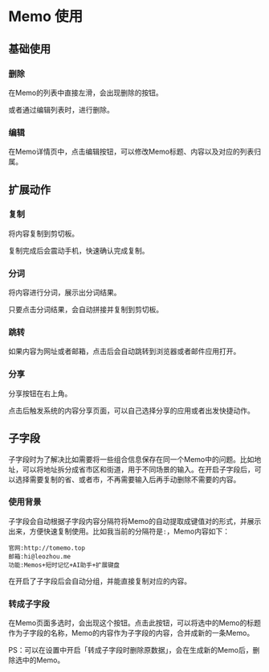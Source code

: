 # Memo 使用

## 基础使用

### 删除
在Memo的列表中直接左滑，会出现删除的按钮。

或者通过编辑列表时，进行删除。

### 编辑
在Memo详情页中，点击编辑按钮，可以修改Memo标题、内容以及对应的列表归属。

## 扩展动作

### 复制
将内容复制到剪切板。

复制完成后会震动手机，快速确认完成复制。

### 分词
将内容进行分词，展示出分词结果。

只要点击分词结果，会自动拼接并复制到剪切板。

### 跳转
如果内容为网址或者邮箱，点击后会自动跳转到浏览器或者邮件应用打开。

### 分享
分享按钮在右上角。

点击后触发系统的内容分享页面，可以自己选择分享的应用或者出发快捷动作。

## 子字段

子字段时为了解决比如需要将一些组合信息保存在同一个Memo中的问题。比如地址，可以将地址拆分成省市区和街道，用于不同场景的输入。在开启子字段后，可以选择需要复制的省、或者市，不再需要输入后再手动删除不需要的内容。

### 使用背景
子字段会自动根据子字段内容分隔符将Memo的自动提取成键值对的形式，并展示出来，方便快速复制使用。比如我当前的分隔符是`:`，Memo内容如下：

```
官网:http://tomemo.top
邮箱:hi@leozhou.me
功能:Memos+短时记忆+AI助手+扩展键盘
```

在开启了子字段后会自动分组，并能直接复制对应的内容。

### 转成子字段
在Memo页面多选时，会出现这个按钮。点击此按钮，可以将选中的Memo的标题作为子字段的名称，Memo的内容作为子字段的内容，合并成新的一条Memo。

PS：可以在设置中开启「转成子字段时删除原数据」，会在生成新的Memo后，删除选中的Memo。
